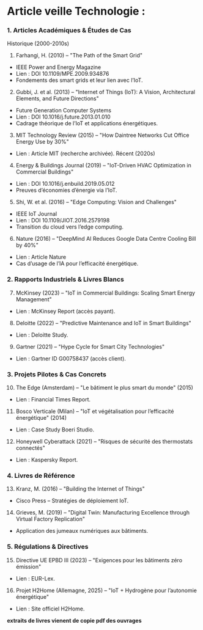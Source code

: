 # Article veille Technologie :

### 1. Articles Académiques & Études de Cas
Historique (2000-2010s)
1.	Farhangi, H. (2010) – "The Path of the Smart Grid"
  - IEEE Power and Energy Magazine
  - Lien : DOI 10.1109/MPE.2009.934876
  - Fondements des smart grids et leur lien avec l’IoT.
2.	Gubbi, J. et al. (2013) – "Internet of Things (IoT): A Vision, Architectural Elements, and Future Directions"
- 	Future Generation Computer Systems
- 	Lien : DOI 10.1016/j.future.2013.01.010
- 	Cadrage théorique de l’IoT et applications énergétiques.
3.	MIT Technology Review (2015) – "How Daintree Networks Cut Office Energy Use by 30%"
- 	Lien : Article MIT (recherche archivée).
Récent (2020s)
4.	Energy & Buildings Journal (2019) – "IoT-Driven HVAC Optimization in Commercial Buildings"
- 	Lien : DOI 10.1016/j.enbuild.2019.05.012
- 	Preuves d’économies d’énergie via l’IoT.
5.	Shi, W. et al. (2016) – "Edge Computing: Vision and Challenges"
- 	IEEE IoT Journal
- 	Lien : DOI 10.1109/JIOT.2016.2579198
- 	Transition du cloud vers l’edge computing.
6.	Nature (2016) – "DeepMind AI Reduces Google Data Centre Cooling Bill by 40%"
- 	Lien : Article Nature
- 	Cas d’usage de l’IA pour l’efficacité énergétique.


### 2. Rapports Industriels & Livres Blancs
7.	McKinsey (2023) – "IoT in Commercial Buildings: Scaling Smart Energy Management"
- 	Lien : McKinsey Report (accès payant).
8.	Deloitte (2022) – "Predictive Maintenance and IoT in Smart Buildings"
- 	Lien : Deloitte Study.
9.	Gartner (2021) – "Hype Cycle for Smart City Technologies"
- 	Lien : Gartner ID G00758437 (accès client).

### 3. Projets Pilotes & Cas Concrets
10.	The Edge (Amsterdam) – "Le bâtiment le plus smart du monde" (2015)
- 	Lien : Financial Times Report.
11.	Bosco Verticale (Milan) – "IoT et végétalisation pour l’efficacité énergétique" (2014)
- 	Lien : Case Study Boeri Studio.
12.	Honeywell Cyberattack (2021) – "Risques de sécurité des thermostats connectés"
- 	Lien : Kaspersky Report.

### 4. Livres de Référence
13.	Kranz, M. (2016) – "Building the Internet of Things"
- 	Cisco Press – Stratégies de déploiement IoT.
14.	Grieves, M. (2019) – "Digital Twin: Manufacturing Excellence through Virtual Factory Replication"
-	Application des jumeaux numériques aux bâtiments.

### 5. Régulations & Directives
15.	Directive UE EPBD III (2023) – "Exigences pour les bâtiments zéro émission"
- 	Lien : EUR-Lex.
16.	Projet H2Home (Allemagne, 2025) – "IoT + Hydrogène pour l’autonomie énergétique"
- 	Lien : Site officiel H2Home.


**extraits de livres vienent de copie pdf des ouvrages**


